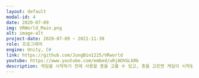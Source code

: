 ```yaml
---
layout: default
modal-id: 4
date: 2020-07-09
img: VRWorld_Main.png
alt: image-alt
project-date: 2020-07-09 ~ 2021-11-30
role: 프로그래머
engine: Unity, C#
link: https://github.com/JungBin1225/VRworld
youtube: https://www.youtube.com/embed/uRjAOVGLkRk
description: 게임을 시작하기 전에 사용할 총을 고를 수 있고, 총을 고르면 게임이 시작된다. 화면을 터치하거나 터치를 유지하는 것으로 총을 발사할 수 있고, 이것으로 주변에서 몰려오는 적들을 물리치며 최대한 많은 시간을 버티는 것이 목표이다.
---
```

